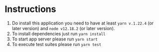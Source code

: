 # Instructions

1. Do install this application you need to have at least `yarn v.1.22.4` (or later version) and `node v12.18.2` (or
   later version).
1. To install dependencies just run `yarn install`
1. To start app server please run `yarn start`
1. To execute test suites please run `yarn test`
